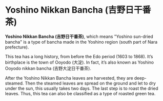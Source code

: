 # Yoshino Nikkan Bancha (吉野日干番茶)

**Yoshino Nikkan Bancha (吉野日干番茶)**, which means "Yoshino sun-dried bancha" is a type of bancha made in the Yoshino region (south part of Nara prefecture).

This tea has a long history, from before the Edo period (1603 to 1868). It’s birthplace is the town of Ooyodo (大淀). In fact, it’s also known as Yoshino Ooyodo nikkan bancha (吉野大淀日干番茶).

After the Yoshino Nikkan Bancha leaves are harvested, they are deep-steamed. Then the steamed leaves are spread on the ground and let to dry under the sun, this usually takes two days. The last step is to roast the dried leaves. Thus, this tea can also be classified as a type of roasted green tea.
